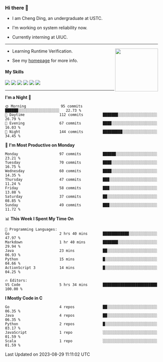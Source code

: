 ### Hi there 👋

* I am Cheng Ding, an undergraduate at USTC.
  
* I'm working on system reliability now.

* Currently interning at UIUC.

---

<img align="right" height="141" src="https://stats-of-repos-onds.vercel.app/api?username=IrisesD&theme=tokyonight&show_icons=true&count_private=true">

-  Learning Runtime Verification.

-  See my [homepage](https://irisesd.github.io) for more info.

#### My Skills

![](https://img.shields.io/badge/C++-65318e?logo=cplusplus&logoColor=fff)
![](https://img.shields.io/badge/Python-3e74a2?logo=python&logoColor=fff)
![](https://img.shields.io/badge/C-5654a2?logo=c&logoColor=fff)
![](https://img.shields.io/badge/Go-00aaff?logo=go&logoColor=fff)
![](https://img.shields.io/badge/Docker-0088ff?logo=docker&logoColor=fff)
![](https://img.shields.io/badge/Apache-D22128?logo=apache&logoColor=fff)

---
<!--START_SECTION:waka-->
**I'm a Night 🦉** 

```text
🌞 Morning                95 commits          ██████░░░░░░░░░░░░░░░░░░░   22.73 % 
🌆 Daytime                112 commits         ███████░░░░░░░░░░░░░░░░░░   26.79 % 
🌃 Evening                67 commits          ████░░░░░░░░░░░░░░░░░░░░░   16.03 % 
🌙 Night                  144 commits         █████████░░░░░░░░░░░░░░░░   34.45 % 
```
📅 **I'm Most Productive on Monday** 

```text
Monday                   97 commits          ██████░░░░░░░░░░░░░░░░░░░   23.21 % 
Tuesday                  70 commits          ████░░░░░░░░░░░░░░░░░░░░░   16.75 % 
Wednesday                60 commits          ████░░░░░░░░░░░░░░░░░░░░░   14.35 % 
Thursday                 47 commits          ███░░░░░░░░░░░░░░░░░░░░░░   11.24 % 
Friday                   58 commits          ███░░░░░░░░░░░░░░░░░░░░░░   13.88 % 
Saturday                 37 commits          ██░░░░░░░░░░░░░░░░░░░░░░░   08.85 % 
Sunday                   49 commits          ███░░░░░░░░░░░░░░░░░░░░░░   11.72 % 
```


📊 **This Week I Spent My Time On** 

```text
💬 Programming Languages: 
Go                       2 hrs 40 mins       ████████████░░░░░░░░░░░░░   47.97 % 
Markdown                 1 hr 40 mins        ███████░░░░░░░░░░░░░░░░░░   29.94 % 
Java                     23 mins             ██░░░░░░░░░░░░░░░░░░░░░░░   06.93 % 
Python                   15 mins             █░░░░░░░░░░░░░░░░░░░░░░░░   04.66 % 
ActionScript 3           14 mins             █░░░░░░░░░░░░░░░░░░░░░░░░   04.25 % 

🔥 Editors: 
VS Code                  5 hrs 34 mins       █████████████████████████   100.00 % 
```

**I Mostly Code in C** 

```text
Go                       4 repos             ██░░░░░░░░░░░░░░░░░░░░░░░   06.35 % 
Java                     4 repos             ██░░░░░░░░░░░░░░░░░░░░░░░   06.35 % 
Python                   2 repos             █░░░░░░░░░░░░░░░░░░░░░░░░   03.17 % 
JavaScript               1 repo              ░░░░░░░░░░░░░░░░░░░░░░░░░   01.59 % 
Scala                    1 repo              ░░░░░░░░░░░░░░░░░░░░░░░░░   01.59 % 
```




 Last Updated on 2023-08-29 11:11:02 UTC
<!--END_SECTION:waka-->
